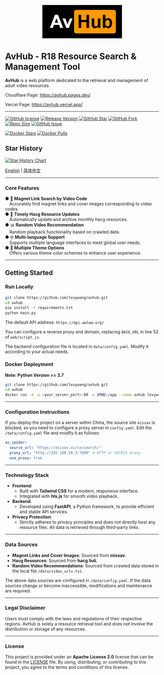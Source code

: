 <div align="center">
      <img src="web\imgs\logo_opaque.png" alt="FTP Web Client Logo">
</div>

# AvHub - R18 Resource Search & Management Tool 

**AvHub** is a web platform dedicated to the retrieval and management of adult video resources.  

Cloudflare Page: https://avhub.pages.dev/  

Vercel Page: https://avhub.vercel.app/  

****

[![GitHub license](https://img.shields.io/github/license/levywang/avhub?label=License&logo=github)](https://github.com/levywang/avhub/blob/main/LICENSE "Click to view the repo on Github")
[![Release Version](https://img.shields.io/github/release/levywang/avhub?include_prereleases&label=Release&logo=github)](https://github.com/levywang/avhub/releases/latest "Click to view the repo on Github")
[![GitHub Star](https://img.shields.io/github/stars/levywang/avhub?label=Stars&logo=github)](https://github.com/levywang/avhub "Click to view the repo on Github")
[![GitHub Fork](https://img.shields.io/github/forks/levywang/avhub?label=Forks&logo=github)](https://github.com/levywang/avhub/forks?include=active%2Carchived%2Cinactive%2Cnetwork&page=1&period=2y&sort_by=stargazer_counts "Click to view the repo on Github")
[![Repo Size](https://img.shields.io/github/repo-size/levywang/avhub?label=Size&logo=github)](https://github.com/levywang/avhub "Click to view the repo on Github")
[![GitHub Issue](https://img.shields.io/github/issues-closed-raw/levywang/avhub?label=Closed%20Issue&logo=github)](https://github.com/levywang/avhub/issues?q=is%3Aissue+is%3Aclosed "Click to view the repo on Github")

[![Docker Stars](https://img.shields.io/docker/stars/levywang/avhub?label=Stars&logo=docker)](https://hub.docker.com/r/levywang/avhub "Click to view the image on Docker Hub")
[![Docker Pulls](https://img.shields.io/docker/pulls/levywang/avhub?label=Pulls&logo=docker)](https://hub.docker.com/r/levywang/avhub "Click to view the image on Docker Hub")  

## Star History  

[![Star History Chart](https://api.star-history.com/svg?repos=levywang/avhub&type=Date)](https://star-history.com/#levywang/avhub&Date)  

[English](README.md) | [简体中文](README_CN.md)   

---

### **Core Features**  
● 🔗 **Magnet Link Search by Video Code**  
  &emsp;Accurately find magnet links and cover images corresponding to video codes.  
● 📅 **Timely Hacg Resource Updates**  
  &emsp;Automatically update and archive monthly hacg resources.  
● 📊 **Random Video Recommendation**  
  &emsp;Random playback functionality based on crawled data.  
● 🌐 **Multi-language Support**  
  &emsp;Supports multiple language interfaces to meet global user needs.  
● 🎨 **Multiple Theme Options**  
  &emsp;Offers various theme color schemes to enhance user experience.  

---

## Getting Started  

### Run Locally  
```bash  
git clone https://github.com/levywang/avhub.git  
cd avhub  
pip install -r requirements.txt  
python main.py  
```  
The default API address: `https://api.wwlww.org/`  

You can configure a reverse proxy and domain, replacing `BASE_URL` in line 52 of `web/script.js`.  

The backend configuration file is located in `data/config.yaml`. Modify it according to your actual needs.  

### Docker Deployment  
**Note: Python Version >= 3.7**  
```bash  
git clone https://github.com/levywang/avhub.git  
cd avhub  
docker run -d -p <your_server_port>:80 -v $PWD:/app --name avhub levywang/avhub:latest  
```  
---

### **Configuration Instructions**  

If you deploy the project on a server within China, the source site `missav` is blocked, so you need to configure a proxy server in `config.yaml`. Edit the `/data/config.yaml` file and modify it as follows:  
```yaml
av_spider:
  source_url: "https://missav.ai/cn/search/"
  proxy_url: "http://192.168.50.3:7890" # HTTP or SOCKS5 proxy
  use_proxy: true
```

---

### **Technology Stack**  
- **Frontend**:  
  - Built with **Tailwind CSS** for a modern, responsive interface.  
  - Integrated with **hls.js** for smooth video playback.  
- **Backend**:  
  - Developed using **FastAPI**, a Python framework, to provide efficient and stable API services.  
- **Privacy Protection**:  
  - Strictly adheres to privacy principles and does not directly host any resource files. All data is retrieved through third-party links.  

---

### **Data Sources**  
- **Magnet Links and Cover Images**: Sourced from **missav**.  
- **Hacg Resources**: Sourced from **hacg liuli**.  
- **Random Video Recommendations**: Sourced from crawled data stored in the local file `/data/video_urls.txt`.  

The above data sources are configured in `/data/config.yaml`. If the data sources change or become inaccessible, modifications and maintenance are required.  

---

### **Legal Disclaimer**  
Users must comply with the laws and regulations of their respective regions. AvHub is solely a resource retrieval tool and does not involve the distribution or storage of any resources.  

---

### **License**  
This project is provided under an **Apache License 2.0** license that can be found in the [LICENSE](LICENSE) file. By using, distributing, or contributing to this project, you agree to the terms and conditions of this license.
